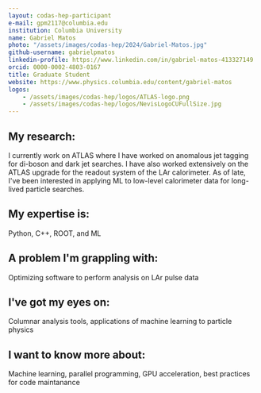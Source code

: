 ```yaml
---
layout: codas-hep-participant
e-mail: gpm2117@columbia.edu
institution: Columbia University
name: Gabriel Matos
photo: "/assets/images/codas-hep/2024/Gabriel-Matos.jpg"
github-username: gabrielpmatos
linkedin-profile: https://www.linkedin.com/in/gabriel-matos-413327149
orcid: 0000-0002-4803-0167
title: Graduate Student
website: https://www.physics.columbia.edu/content/gabriel-matos
logos:
    - /assets/images/codas-hep/logos/ATLAS-logo.png
    - /assets/images/codas-hep/logos/NevisLogoCUFullSize.jpg
---
```


## My research:
I currently work on ATLAS where I have worked on anomalous jet tagging for di-boson and dark jet searches. I have also worked extensively on the ATLAS upgrade for the readout system of the LAr calorimeter. As of late, I've been interested in applying ML to low-level calorimeter data for long-lived particle searches. 

## My expertise is:
Python, C++, ROOT, and ML

## A problem I'm grappling with:
Optimizing software to perform analysis on LAr pulse data

## I've got my eyes on:
Columnar analysis tools, applications of machine learning to particle physics

## I want to know more about:
Machine learning, parallel programming, GPU acceleration, best practices for code maintanance
